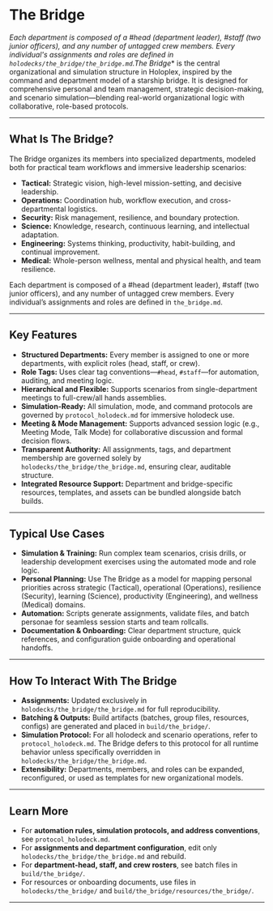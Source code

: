 # The Bridge

*Each department is composed of a #head (department leader), #staff (two junior officers), and any number of untagged crew members. Every individual's assignments and roles are defined in `holodecks/the_bridge/the_bridge.md`.The Bridge** is the central organizational and simulation structure in Holoplex, inspired by the command and department model of a starship bridge. It is designed for comprehensive personal and team management, strategic decision-making, and scenario simulation—blending real-world organizational logic with collaborative, role-based protocols.

---

## What Is The Bridge?

The Bridge organizes its members into specialized departments, modeled both for practical team workflows and immersive leadership scenarios:

- **Tactical:** Strategic vision, high-level mission-setting, and decisive leadership.
- **Operations:** Coordination hub, workflow execution, and cross-departmental logistics.
- **Security:** Risk management, resilience, and boundary protection.
- **Science:** Knowledge, research, continuous learning, and intellectual adaptation.
- **Engineering:** Systems thinking, productivity, habit-building, and continual improvement.
- **Medical:** Whole-person wellness, mental and physical health, and team resilience.

Each department is composed of a #head (department leader), #staff (two junior officers), and any number of untagged crew members. Every individual’s assignments and roles are defined in `the_bridge.md`.

---

## Key Features

- **Structured Departments:** Every member is assigned to one or more departments, with explicit roles (head, staff, or crew).
- **Role Tags:** Uses clear tag conventions—`#head`, `#staff`—for automation, auditing, and meeting logic.
- **Hierarchical and Flexible:** Supports scenarios from single-department meetings to full-crew/all hands assemblies.
- **Simulation-Ready:** All simulation, mode, and command protocols are governed by `protocol_holodeck.md` for immersive holodeck use.
- **Meeting & Mode Management:** Supports advanced session logic (e.g., Meeting Mode, Talk Mode) for collaborative discussion and formal decision flows.
- **Transparent Authority:** All assignments, tags, and department membership are governed solely by `holodecks/the_bridge/the_bridge.md`, ensuring clear, auditable structure.
- **Integrated Resource Support:** Department and bridge-specific resources, templates, and assets can be bundled alongside batch builds.

---

## Typical Use Cases

- **Simulation & Training:** Run complex team scenarios, crisis drills, or leadership development exercises using the automated mode and role logic.
- **Personal Planning:** Use The Bridge as a model for mapping personal priorities across strategic (Tactical), operational (Operations), resilience (Security), learning (Science), productivity (Engineering), and wellness (Medical) domains.
- **Automation:** Scripts generate assignments, validate files, and batch personae for seamless session starts and team rollcalls.
- **Documentation & Onboarding:** Clear department structure, quick references, and configuration guide onboarding and operational handoffs.

---

## How To Interact With The Bridge

- **Assignments:** Updated exclusively in `holodecks/the_bridge/the_bridge.md` for full reproducibility.
- **Batching & Outputs:** Build artifacts (batches, group files, resources, configs) are generated and placed in `build/the_bridge/`.
- **Simulation Protocol:** For all holodeck and scenario operations, refer to `protocol_holodeck.md`. The Bridge defers to this protocol for all runtime behavior unless specifically overridden in `holodecks/the_bridge/the_bridge.md`.
- **Extensibility:** Departments, members, and roles can be expanded, reconfigured, or used as templates for new organizational models.

---

## Learn More

- For **automation rules, simulation protocols, and address conventions**, see `protocol_holodeck.md`.
- For **assignments and department configuration**, edit only `holodecks/the_bridge/the_bridge.md` and rebuild.
- For **department-head, staff, and crew rosters**, see batch files in `build/the_bridge/`.
- For resources or onboarding documents, use files in `holodecks/the_bridge/` and `build/the_bridge/resources/the_bridge/`.

---
